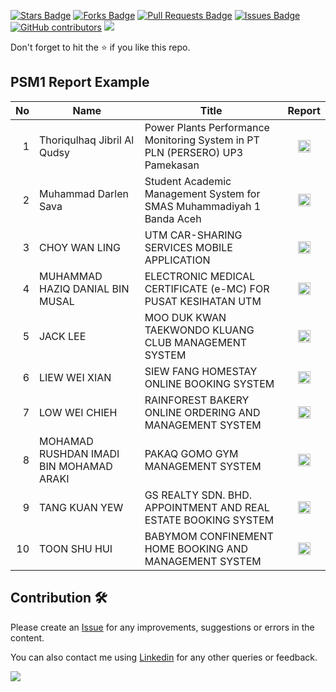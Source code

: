 <a href="https://github.com/drshahizan/undergraduate-project/stargazers"><img src="https://img.shields.io/github/stars/drshahizan/undergraduate-project" alt="Stars Badge"/></a>
<a href="https://github.com/drshahizan/undergraduate-project/network/members"><img src="https://img.shields.io/github/forks/drshahizan/undergraduate-project" alt="Forks Badge"/></a>
<a href="https://github.com/drshahizan/undergraduate-project/pulls"><img src="https://img.shields.io/github/issues-pr/drshahizan/undergraduate-project" alt="Pull Requests Badge"/></a>
<a href="https://github.com/drshahizan/undergraduate-project/issues"><img src="https://img.shields.io/github/issues/drshahizan/undergraduate-project" alt="Issues Badge"/></a>
<a href="https://github.com/drshahizan/undergraduate-project/graphs/contributors"><img alt="GitHub contributors" src="https://img.shields.io/github/contributors/drshahizan/undergraduate-project?color=2b9348"></a>
![](https://visitor-badge.glitch.me/badge?page_id=drshahizan/undergraduate-project)

Don't forget to hit the :star: if you like this repo.

## PSM1 Report Example

| No | Name | Title | Report |
| -----: | ----- | ------ | :------: |
| 1 | Thoriqulhaq Jibril Al Qudsy | Power Plants Performance Monitoring System in PT PLN (PERSERO) UP3 Pamekasan | <a href="https://github.com/drshahizan/undergraduate-project/tree/main/PSM2/thoriqulhaq" ><img src="./images/calendar-24.svg" width="20px" height="20px" ></a> |
| 2 | Muhammad Darlen Sava | Student Academic Management System for SMAS Muhammadiyah 1 Banda Aceh | <a href="https://github.com/drshahizan/undergraduate-project/tree/main/PSM2/darlen" ><img src="./images/calendar-24.svg" width="20px" height="20px" ></a> |
| 3 | CHOY WAN LING | UTM CAR-SHARING SERVICES MOBILE APPLICATION | <a href="https://drive.google.com/file/d/1WpqCe5PON-pIdJjgN6XNBLnBglQYCzjW/view?usp=sharing" ><img src="../images/calendar-24.svg" width="20px" height="20px" ></a> |
| 4 | MUHAMMAD HAZIQ DANIAL BIN MUSAL | ELECTRONIC MEDICAL CERTIFICATE (e-MC) FOR PUSAT KESIHATAN UTM  | <a href="https://drive.google.com/file/d/1z03E4L1kKoUO6FTsIrlTKFdPU-8woUhV/view?usp=sharing" ><img src="../images/calendar-24.svg" width="20px" height="20px" ></a> |
| 5 | JACK LEE | MOO DUK KWAN TAEKWONDO KLUANG CLUB MANAGEMENT SYSTEM  | <a href="https://drive.google.com/file/d/1OL7NLo2KzbrvjLNVrsI_Jux8CwD6Dnmk/view?usp=sharing" ><img src="../images/calendar-24.svg" width="20px" height="20px" ></a> |
| 6 | LIEW WEI XIAN | SIEW FANG HOMESTAY ONLINE BOOKING SYSTEM | <a href="https://drive.google.com/file/d/1uR7dD-gp1tsncEaF0-NCUVDiZJjpHXfC/view?usp=sharing" ><img src="../images/calendar-24.svg" width="20px" height="20px" ></a> |
| 7 | LOW WEI CHIEH | RAINFOREST BAKERY ONLINE ORDERING AND MANAGEMENT SYSTEM  | <a href="https://drive.google.com/file/d/10rNY-JbLLTjMEMWC-3ZT9m3LVhI7Rwvi/view?usp=sharing" ><img src="../images/calendar-24.svg" width="20px" height="20px" ></a> |
| 8 | MOHAMAD RUSHDAN IMADI BIN MOHAMAD ARAKI | PAKAQ GOMO GYM MANAGEMENT SYSTEM  | <a href="https://drive.google.com/file/d/1XjPtgkrlLzF_z9H8YIVr5gFcWic0ODmu/view?usp=sharing" ><img src="../images/calendar-24.svg" width="20px" height="20px" ></a> |
| 9 | TANG KUAN YEW | GS REALTY SDN. BHD. APPOINTMENT AND REAL ESTATE BOOKING SYSTEM  | <a href="https://drive.google.com/file/d/1-eqshlhbf025Ue370GdquRMkoifGdTeR/view?usp=sharing" ><img src="../images/calendar-24.svg" width="20px" height="20px" ></a> |
| 10 | TOON SHU HUI | BABYMOM CONFINEMENT HOME BOOKING AND MANAGEMENT SYSTEM | <a href="https://drive.google.com/file/d/16tsdATFBSG8-FseG_1Nq61GWaBDmKzGj/view?usp=sharing" ><img src="../images/calendar-24.svg" width="20px" height="20px" ></a> |

## Contribution 🛠️
Please create an [Issue](https://github.com/drshahizan/undergraduate-project/issues) for any improvements, suggestions or errors in the content.

You can also contact me using [Linkedin](https://www.linkedin.com/in/drshahizan/) for any other queries or feedback.

![](https://visitor-badge.glitch.me/badge?page_id=drshahizan)

